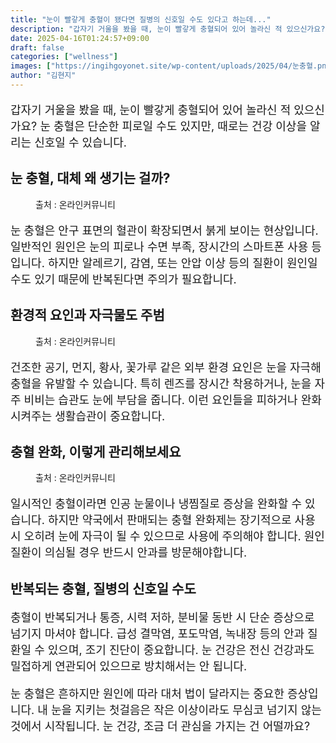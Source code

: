 ```yaml
---
title: "눈이 빨갛게 충혈이 됐다면 질병의 신호일 수도 있다고 하는데..."
description: "갑자기 거울을 봤을 때, 눈이 빨갛게 충혈되어 있어 놀라신 적 있으신가요? 눈 충혈은 단순한 피로일 수도 있지만, 때로는 건강 이상을 알리는 신호일 수 있습니다."
date: 2025-04-16T01:24:57+09:00
draft: false
categories: ["wellness"]
images: ["https://ingihgoyonet.site/wp-content/uploads/2025/04/눈충혈.png", "https://ingihgoyonet.site/wp-content/uploads/2025/04/먼지-1024x685.jpg", "https://ingihgoyonet.site/wp-content/uploads/2025/04/안과-2-1024x684.jpg"]
author: "김현지"
---
```


<p style="font-size:18px">갑자기 거울을 봤을 때, 눈이 빨갛게 충혈되어 있어 놀라신 적 있으신가요? 눈 충혈은 단순한 피로일 수도 있지만, 때로는 건강 이상을 알리는 신호일 수 있습니다.</p> <h2 >눈 충혈, 대체 왜 생기는 걸까?</h2> <figure ><img src="https://ingihgoyonet.site/wp-content/uploads/2025/04/눈충혈.png" alt="" style="aspect-ratio:16/9;object-fit:cover"/><figcaption >출처 : 온라인커뮤니티</figcaption></figure> <p style="font-size:18px">눈 충혈은 안구 표면의 혈관이 확장되면서 붉게 보이는 현상입니다. 일반적인 원인은 눈의 피로나 수면 부족, 장시간의 스마트폰 사용 등입니다. 하지만 알레르기, 감염, 또는 안압 이상 등의 질환이 원인일 수도 있기 때문에 반복된다면 주의가 필요합니다.</p> <h2 >환경적 요인과 자극물도 주범</h2> <figure ><img src="https://ingihgoyonet.site/wp-content/uploads/2025/04/먼지-1024x685.jpg" alt="" /><figcaption >출처 : 온라인커뮤니티</figcaption></figure> <p style="font-size:18px">건조한 공기, 먼지, 황사, 꽃가루 같은 외부 환경 요인은 눈을 자극해 충혈을 유발할 수 있습니다. 특히 렌즈를 장시간 착용하거나, 눈을 자주 비비는 습관도 눈에 부담을 줍니다. 이런 요인들을 피하거나 완화시켜주는 생활습관이 중요합니다.</p> <h2 >충혈 완화, 이렇게 관리해보세요</h2> <figure ><img src="https://ingihgoyonet.site/wp-content/uploads/2025/04/안과-2-1024x684.jpg" alt="" style="aspect-ratio:16/9;object-fit:cover"/><figcaption >출처 : 온라인커뮤니티</figcaption></figure> <p style="font-size:18px">일시적인 충혈이라면 인공 눈물이나 냉찜질로 증상을 완화할 수 있습니다. 하지만 약국에서 판매되는 충혈 완화제는 장기적으로 사용 시 오히려 눈에 자극이 될 수 있으므로 사용에 주의해야 합니다. 원인 질환이 의심될 경우 반드시 안과를 방문해야합니다.</p> <h2 >반복되는 충혈, 질병의 신호일 수도</h2> <p style="font-size:18px">충혈이 반복되거나 통증, 시력 저하, 분비물 동반 시 단순 증상으로 넘기지 마셔야 합니다. 급성 결막염, 포도막염, 녹내장 등의 안과 질환일 수 있으며, 조기 진단이 중요합니다. 눈 건강은 전신 건강과도 밀접하게 연관되어 있으므로 방치해서는 안 됩니다.</p> <p style="font-size:18px">눈 충혈은 흔하지만 원인에 따라 대처 법이 달라지는 중요한 증상입니다. 내 눈을 지키는 첫걸음은 작은 이상이라도 무심코 넘기지 않는 것에서 시작됩니다. 눈 건강, 조금 더 관심을 가지는 건 어떨까요?</p>